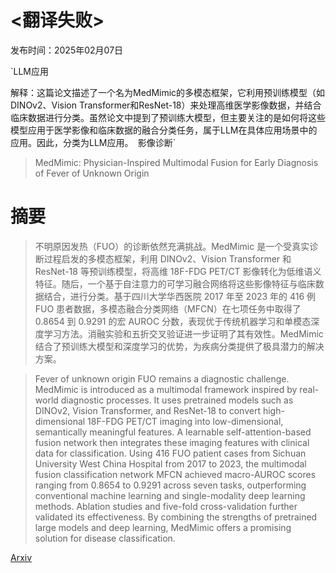 # <翻译失败>

发布时间：2025年02月07日

`LLM应用

解释：这篇论文描述了一个名为MedMimic的多模态框架，它利用预训练模型（如DINOv2、Vision Transformer和ResNet-18）来处理高维医学影像数据，并结合临床数据进行分类。虽然论文中提到了预训练大模型，但主要关注的是如何将这些模型应用于医学影像和临床数据的融合分类任务，属于LLM在具体应用场景中的应用。因此，分类为LLM应用。` `影像诊断`

> MedMimic: Physician-Inspired Multimodal Fusion for Early Diagnosis of Fever of Unknown Origin

# 摘要

> 不明原因发热（FUO）的诊断依然充满挑战。MedMimic 是一个受真实诊断过程启发的多模态框架，利用 DINOv2、Vision Transformer 和 ResNet-18 等预训练模型，将高维 18F-FDG PET/CT 影像转化为低维语义特征。随后，一个基于自注意力的可学习融合网络将这些影像特征与临床数据结合，进行分类。基于四川大学华西医院 2017 年至 2023 年的 416 例 FUO 患者数据，多模态融合分类网络（MFCN）在七项任务中取得了 0.8654 到 0.9291 的宏 AUROC 分数，表现优于传统机器学习和单模态深度学习方法。消融实验和五折交叉验证进一步证明了其有效性。MedMimic 结合了预训练大模型和深度学习的优势，为疾病分类提供了极具潜力的解决方案。

> Fever of unknown origin FUO remains a diagnostic challenge. MedMimic is introduced as a multimodal framework inspired by real-world diagnostic processes. It uses pretrained models such as DINOv2, Vision Transformer, and ResNet-18 to convert high-dimensional 18F-FDG PET/CT imaging into low-dimensional, semantically meaningful features. A learnable self-attention-based fusion network then integrates these imaging features with clinical data for classification. Using 416 FUO patient cases from Sichuan University West China Hospital from 2017 to 2023, the multimodal fusion classification network MFCN achieved macro-AUROC scores ranging from 0.8654 to 0.9291 across seven tasks, outperforming conventional machine learning and single-modality deep learning methods. Ablation studies and five-fold cross-validation further validated its effectiveness. By combining the strengths of pretrained large models and deep learning, MedMimic offers a promising solution for disease classification.

[Arxiv](https://arxiv.org/abs/2502.04794)